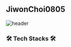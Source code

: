 ## JiwonChoi0805
![header](https://capsule-render.vercel.app/api?type=waving&color=0:fad0c4,100:ffd1ff&height=200&section=header&text=JiwonChoi0805&desc=Computer%20Science%20Engineering&fontSize=50&fontAlignY=40)

### 🛠️ Tech Stacks 🛠️


<!--
**JiwonChoi0805/JiwonChoi0805** is a ✨ _special_ ✨ repository because its `README.md` (this file) appears on your GitHub profile.

Here are some ideas to get you started:

- 🔭 I’m currently working on ...
- 🌱 I’m currently learning ...
- 👯 I’m looking to collaborate on ...
- 🤔 I’m looking for help with ...
- 💬 Ask me about ...
- 📫 How to reach me: ...
- 😄 Pronouns: ...
- ⚡ Fun fact: ...
-->
